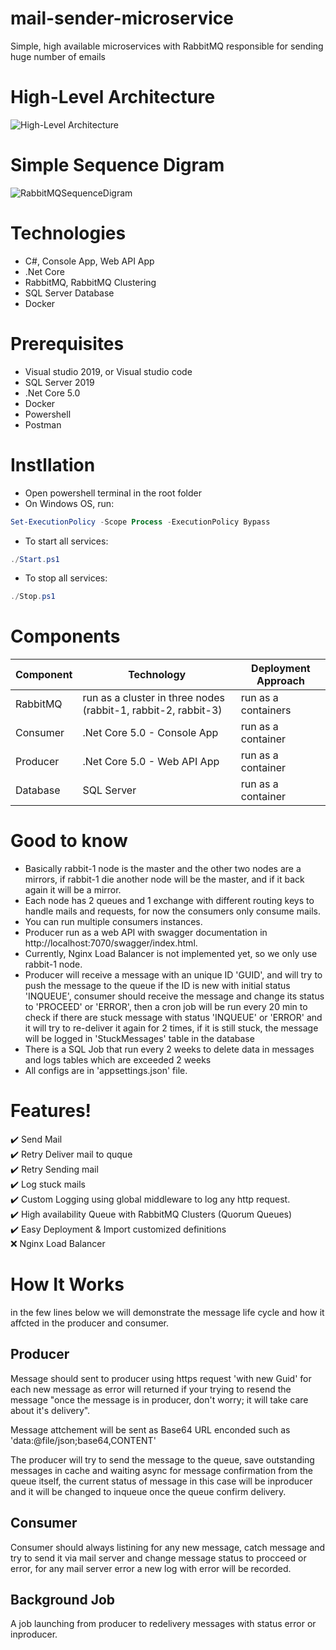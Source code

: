 # mail-sender-microservice
Simple, high available microservices with RabbitMQ responsible for sending huge number of emails

# High-Level Architecture
![High-Level Architecture](https://user-images.githubusercontent.com/29948653/114420264-75efcb00-9bb4-11eb-8d8e-cee832b9f9c7.png)

# Simple Sequence Digram
![RabbitMQSequenceDigram](https://user-images.githubusercontent.com/29948653/118473654-8262c880-b70a-11eb-85b9-079456999147.png)

# Technologies
* C#, Console App, Web API App
* .Net Core
* RabbitMQ, RabbitMQ Clustering
* SQL Server Database
* Docker

# Prerequisites
 - Visual studio 2019, or Visual studio code
 - SQL Server 2019
 - .Net Core 5.0
 - Docker
 - Powershell
 - Postman

# Instllation
- Open powershell terminal in the root folder
- On Windows OS, run:
```powershell
Set-ExecutionPolicy -Scope Process -ExecutionPolicy Bypass
```
- To start all services:
```powershell
./Start.ps1
```
- To stop all services:
```powershell
./Stop.ps1
```

# Components
| Component  | Technology      | Deployment Approach
|------------|-----------------|---------------------|
| RabbitMQ | run as a cluster in three nodes (rabbit-1, rabbit-2, rabbit-3) | run as a containers
| Consumer |.Net Core 5.0 - Console App|run as a container|
| Producer  |.Net Core 5.0 - Web API App|run as a container|
| Database |SQL Server|run as a container|
         

# Good to know
  - Basically rabbit-1 node is the master and the other two nodes are a mirrors, if rabbit-1 die another node will be the master, and if it back again it will be a mirror.
  - Each node has 2 queues and 1 exchange with different routing keys to handle mails and requests, for now the consumers only consume mails.
  - You can run multiple consumers instances.
  - Producer run as a web API with swagger documentation in http://localhost:7070/swagger/index.html.
  - Currently, Nginx Load Balancer is not implemented yet, so we only use rabbit-1 node.
  - Producer will receive a message with an unique ID 'GUID', and will try to push the message to the queue if the ID is new with initial status 'INQUEUE', consumer should receive the message and change its status to 'PROCEED' or 'ERROR', then a cron job will be run every 20 min to check if there are stuck message with status 'INQUEUE' or 'ERROR' and it will try to re-deliver it again for 2 times, if it is still stuck, the message will be logged in 'StuckMessages' table in the database
  - There is a SQL Job that run every 2 weeks to delete data in messages and logs tables which are exceeded 2 weeks
  - All configs are in 'appsettings.json' file.

# Features! 
  :heavy_check_mark: Send Mail<br/>
  :heavy_check_mark: Retry Deliver mail to quque<br/>
  :heavy_check_mark: Retry Sending mail<br/>
  :heavy_check_mark: Log stuck mails<br/>
  :heavy_check_mark: Custom Logging using global middleware to log any http request.<br/>
  :heavy_check_mark: High availability Queue with RabbitMQ Clusters (Quorum  Queues)<br/>
  :heavy_check_mark: Easy Deployment & Import customized definitions<br/>
  :x: Nginx Load Balancer




  # How It Works
  in the few lines below we will demonstrate the message life cycle and how it affcted in the producer and consumer.

  ## Producer
  Message should sent to producer using https request 'with new Guid' for each new message as error will returned if your trying to resend the message "once the message is in producer, don't worry; it will take care about it's delivery".
  
  Message attchement will be sent as Base64 URL enconded such as 'data:@file/json;base64,CONTENT'
  
  The producer will try to send the message to the queue, save outstanding messages in cache and waiting async for message confirmation from the queue itself, the current status of message in this case will be inproducer and it will be changed to inqueue once the queue confirm delivery.
  
  ## Consumer
  Consumer should always listining for any new message, catch message and try to send it via mail server and change message status to procceed or error, for any mail server error a new log with error will be recorded.
  
  ## Background Job
  A job launching from producer to redelivery messages with status error or inproducer.